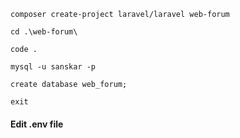 `composer create-project laravel/laravel web-forum`

`cd .\web-forum\`

`code .`

`mysql -u sanskar -p`

`create database web_forum;`

`exit`

#### Edit .env file

